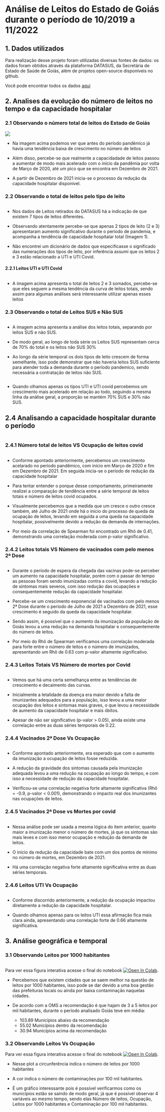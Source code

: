 # Análise de Leitos do Estado de Goiás durante o período de 10/2019 a 11/2022

## 1. Dados utilizados

Para realização desse projeto foram utilizadas diversas fontes de dados: os dados foram obtidos através da plataforma DATASUS, da Secretária de Estado de Saúde de Goiás, além de projetos open-source disponíveis no github.

Você pode encontrar todos os dados [aqui](https://drive.google.com/drive/folders/1NsvAb6p2wMMb5ZoLGxkjbLn-BP0twPSg?usp=sharing)

## 2. Analises da evolução do número de leitos no tempo e da capacidade hospitalar

### 2.1 Observando o número total de leitos do Estado de Goiás

![](images/img_1_leitostotais.png)

- Na imagem acima podemos ver que antes do período pandêmico já havia uma tendência baixa de crescimento no número de leitos

- Além disso, percebe-se que realmente a capacidadade de leitos passou a aumentar de modo mais acelerado com o início da pandêmia por volta de Março de 2020, até um pico que se encontra em Dezembro de 2021.

- A partir de Dezembro de 2021 inicia-se o processo da redução da capacidade hospitalar disponível.

### 2.2 Observando o total de leitos pelo tipo de leito

<img src="images/img_2_leitosportipo.png" title="" alt="" data-align="center">

- Nos dados de Leitos retirados do DATASUS há a indicação de que existem 7 tipos de leitos diferentes.

- Observando atentamente percebe-se que apenas 2 tipos de leito (2 e 3) apresentaram aumento significativo durante o período de pandemia, e acompanha a tendência de capacidade hospitalar total (Imagem 1).

- Não encontrei um dicionário de dados que especificasse o significado das numerações dos tipos de leito, por inferência assumi que os leitos 2 e 3 estão relacionado a UTI e UTI Covid.

#### 2.2.1 Leitos UTI e UTI Covid

<img src="images/img_3_leitosuticovid.png" title="" alt="" data-align="center">

- A imagem acima apresenta o total de leitos 2 e 3 somados, percebe-se que eles seguem a mesma tendência da curva de leitos totais, sendo assim para algumas análises será interessante utilizar apenas esses leitos

### 2.3 Observando o total de Leitos SUS e Não SUS

<img src="images/img_10_leitos-sus-nsus.png" title="" alt="" data-align="center">

- A imagem acima apresenta a análise dos leitos totais, separando por leitos SUS e não SUS.

- De modo geral, ao longo de toda série os Leitos SUS representam cerca de 70% do total e os leitos não SUS 30%

- Ao longo da série temporal os dois tipos de leito crescem de forma semelhante, isso pode demonstrar que não haveria leitos SUS suficiente para atender toda a demanda durante o período pandemico, sendo necessária a contratação de leitos não SUS.

<img src="images/img_10_leitosuti-sus-nsus.png" title="" alt="" data-align="center">

- Quando olhamos apenas os tipos UTI e UTI covid percebemos um crescimento mais acelerado em relação ao todo, seguindo a mesma linha da análise geral, a proporção se mantém 70% SUS e 30% não SUS.

## 2.4 Analisando a capacidade hospitalar durante o período

<img src="images/img_1_leitostotais.png" title="" alt="" data-align="center">

### 2.4.1 Número total de leitos VS Ocupação de leitos covid

<img src="images/img_4_leitosxocupacao.png" title="" alt="" data-align="center">

- Conforme apontado anteriormente, percebemos um crescimento acelarado no período pandêmico, com início em Março de 2020 e fim em Dezembro de 2021. Em seguida inicia-se o período de redução da capacidade hospitalar

- Para tentar entender o porque desse comportamento, primeiramente realizei a comparação de tendência entre a série temporal de leitos totais e número de leitos covid ocupados.

- Visualmente percebemos que a medida que um cresce o outro cresce também, até Julho de 2021 onde há o inicio do processo de queda da ocupação de leitos, levando em seguida a uma queda na capacidade hospitalar, possivelmente devido a redução da demanda de internações.

- Por meio da correlação de Spearman foi encontrado um Rhô de 0.41, demonstrando uma correlação moderada com p-valor significativo.

### 2.4.2 Leitos totais VS Número de vacinados com pelo menos 2ª Dose

<img src="images/img_5_leitosx2dose.png" title="" alt="" data-align="center">

- Durante o período de espera da chegada das vacinas pode-se perceber um aumento na capacidade hospitalar, porém com o passar do tempo as pessoas foram sendo imunizadas contra a covid, levando a redução de sintomas mais severos, com isso redução das ocupações e consequentemente redução da capacidade hospitalar.

- Percebe-se um crescimento exponencial de vacinados com pelo menos 2ª Dose durante o período de Julho de 2021 a Dezembro de 2021, esse crescimento é seguido da queda da capacidade hospitalar.

- Sendo assim, é possível que o aumento da imunização da população de Goiás levou a uma redução na demanda hospitalar e consequentemente do número de leitos.

- Por meio do Rhô de Spearman verificamos uma correlação moderada para forte entre o número de leitos e o número de imunizados, apresentando um Rhô de 0.63 com p-valor altamente significativo.

### 2.4.3 Leitos Totais VS Número de mortes por Covid

<img src="images/img_5_leitosxmortes.png" title="" alt="" data-align="center">

- Vemos que há uma certa semelhança entre as tendências de crescimento e decaimento das curvas.

- Inicialmente a letalidade da doença era maior devido a falta de imunizantes adequados para a população, isso levou a uma maior ocupação dos leitos e sintomas mais graves, o que levou a necessidade de aumento da capacidade hospitalar e mais óbitos.

- Apesar de não ser significativo (p-valor > 0.05), ainda existe uma correlação entre as duas séries temporais de 0.22.

### 2.4.4 Vacinados 2ª Dose Vs Ocupação

<img src="images/img_7_2dosexocupacao.png" title="" alt="" data-align="center">

- Conforme apontado anteriormente, era esperado que com o aumento da imunização a ocupação de leitos fosse reduzida. 

- A redução da gravidade dos sintomas causada pela imunização adequada levou a uma redução na ocupação ao longo do tempo, e com isso a necessidade de redução da capacidade hospitalar.

- Verificou-se uma correlação negativa forte altamente significativa (Rhô = -0.9, p-valor < 0.001), demonstrando o impacto real dos imunizantes nas ocupações de leitos.

### 2.4.5 Vacinados 2ª Dose vs Mortes por covid

<img src="images/img_8_2dosexmortes.png" title="" alt="" data-align="center">

- Nessa análise pode ser usada a mesma lógica do item anterior, quanto maior a imunização menor o número de mortes, já que os sintomas são mais leves e com isso menor ocupação e redução da demanda de leitos.

- O início da redução da capacidade bate com um dos pontos de mínimo no número de mortes, em Dezembro de 2021.

- Há uma correlação negativa forte altamente significativa entre as duas séries temporais.

### 2.4.6 Leitos UTI Vs Ocupação

<img src="images/img_9_leitosutixocupacao.png" title="" alt="" data-align="center">

- Conforme discorrido anteriormente, a redução da ocupação impactou diretamente a redução da capacidade hospitalar.

- Quando olhamos apenas para os leitos UTI essa afirmação fica mais clara ainda, apresentando uma correlação forte de 0.66 altamente significativa.

## 3. Análise geográfica e temporal

### 3.1 Observando Leitos por 1000 habitantes

<img src="images/mapa.gif" title="" alt="" data-align="center">

Para ver essa figura interativa acesse o final do notebook [![Open In Colab](https://colab.research.google.com/assets/colab-badge.svg)](https://colab.research.google.com/drive/1BANQTSWFJ7dwUd0dx0BU5mzpBHaL_UJu?usp=sharing).

- Percebemos que existem cidades que se saem melhor na questão de leitos por 1000 habitantes, isso pode se dar devido a uma boa gestão das prefeituras locais ou ainda por baixa contaminação naquelas cidades.

- De acordo com a OMS a recomendação é que hajam de 3 a 5 leitos por mil habitantes, durante o período analisado Goiás teve em média:
  - 103.89 Municípios abaixo da recomendação
  - 55.02 Municípios dentro da recomendação
  - 30.94 Municípios acima da recomendação

### 3.2 Observando Leitos Vs Ocupação

Para ver essa figura interativa acesse o final do notebook [![Open In Colab](https://colab.research.google.com/assets/colab-badge.svg)](https://colab.research.google.com/drive/1BANQTSWFJ7dwUd0dx0BU5mzpBHaL_UJu?usp=sharing).

- Nesse plot a circunferência indica o número de leitos por 1000 habitantes

- A cor indica o número de contaminações por 100 mil habitantes.

- É um gráfico interessante pois é possível verificarmos como os municípios estão se saindo de modo geral, já que é possível observar 4 variáveis ao mesmo tempo, sendo elas Número de leitos, Ocupação, Leitos por 1000 habitantes e Contaminação por 100 mil habitantes.


